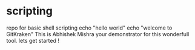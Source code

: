 # scripting
repo for basic shell scripting
echo "hello world"
echo "welcome to GitKraken"
This is Abhishek Mishra your demonstrator for this wonderfull tool.
lets get started !
